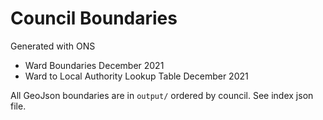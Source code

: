 # Council Boundaries
Generated with ONS
- Ward Boundaries December 2021
- Ward to Local Authority Lookup Table December 2021

All GeoJson boundaries are in `output/` ordered by council. See index json file.
